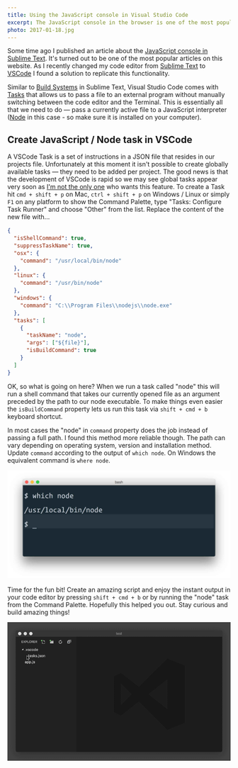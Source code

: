```yaml
---
title: Using the JavaScript console in Visual Studio Code
excerpt: The JavaScript console in the browser is one of the most popular debugging methods. It would be cool to see its output straight in the code editor, wouldn't it?
photo: 2017-01-18.jpg
---
```


Some time ago I published an article about the [JavaScript console in Sublime Text](https://pawelgrzybek.com/javascript-console-in-sublime-text/). It's turned out to be one of the most popular articles on this website. As I recently changed my code editor from [Sublime Text](https://www.sublimetext.com/) to [VSCode](https://code.visualstudio.com/) I found a solution to replicate this functionality.

Similar to [Build Systems](http://docs.sublimetext.info/en/latest/reference/build_systems.html) in Sublime Text, Visual Studio Code comes with [Tasks](https://code.visualstudio.com/Docs/editor/tasks) that allows us to pass a file to an external program without manually switching between the code editor and the Terminal. This is essentially all that we need to do — pass a currently active file to a JavaScript interpreter ([Node](https://nodejs.org/en/) in this case - so make sure it is installed on your computer).

## Create JavaScript / Node task in VSCode

A VSCode Task is a set of instructions in a JSON file that resides in our projects file. Unfortunately at this moment it isn't possible to create globally available tasks — they need to be added per project. The good news is that the development of VSCode is rapid so we may see global tasks appear very soon as [I'm not the only one](https://github.com/Microsoft/vscode/issues/1435) who wants this feature. To create a Task hit `cmd + shift + p` on Mac, `ctrl + shift + p` on Windows / Linux or simply `F1` on any platform to show the Command Palette, type "Tasks: Configure Task Runner" and choose "Other" from the list. Replace the content of the new file with...

```json
{
  "isShellCommand": true,
  "suppressTaskName": true,
  "osx": {
    "command": "/usr/local/bin/node"
  },
  "linux": {
    "command": "/usr/bin/node"
  },
  "windows": {
    "command": "C:\\Program Files\\nodejs\\node.exe"
  },
  "tasks": [
    {
      "taskName": "node",
      "args": ["${file}"],
      "isBuildCommand": true
    }
  ]
}
```

OK, so what is going on here? When we run a task called "node" this will run a shell command that takes our currently opened file as an argument preceded by the path to our node executable. To make things even easier the `isBuildCommand` property lets us run this task via `shift + cmd + b` keyboard shortcut.

In most cases the "node" in `command` property does the job instead of passing a full path. I found this method more reliable though. The path can vary depending on operating system, version and installation method. Update `command` according to the output of `which node`. On Windows the equivalent command is `where node`.

![Find path to node executable in Terminal](/photos/2017-01-18-1.jpg)

Time for the fun bit! Create an amazing script and enjoy the instant output in your code editor by pressing `shift + cmd + b` or by running the "node" task from the Command Palette. Hopefully this helped you out. Stay curious and build amazing things!

![Find path to node executable in Terminal](/photos/2017-01-18-2.gif)